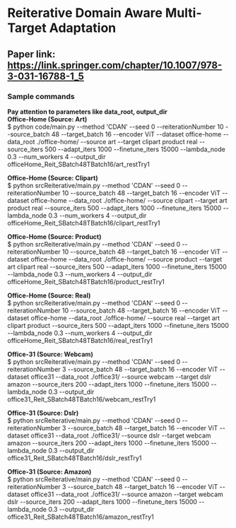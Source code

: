 # Reiterative Domain Aware Multi-Target Adaptation
## Paper link: https://link.springer.com/chapter/10.1007/978-3-031-16788-1_5

### Sample commands
**Pay attention to parameters like data_root, output_dir** <br/>
**Office-Home (Source: Art)** <br/>
$ python code/main.py --method 'CDAN' --seed 0 --reiterationNumber 10 --source_batch 48 --target_batch 16 --encoder ViT --dataset office-home --data_root ./office-home/ --source art --target clipart product real --source_iters 500 --adapt_iters 1000 --finetune_iters 15000 --lambda_node 0.3 --num_workers 4 --output_dir officeHome_Reit_SBatch48TBatch16/art_restTry1 

**Office-Home (Source: Clipart)** <br/>
$ python srcReiterative/main.py --method 'CDAN' --seed 0 --reiterationNumber 10 --source_batch 48 --target_batch 16 --encoder ViT --dataset office-home --data_root ./office-home/ --source clipart --target art product real --source_iters 500 --adapt_iters 1000 --finetune_iters 15000 --lambda_node 0.3 --num_workers 4 --output_dir officeHome_Reit_SBatch48TBatch16/clipart_restTry1

**Office-Home (Source: Product)** <br/>
$ python srcReiterative/main.py --method 'CDAN' --seed 0 --reiterationNumber 10 --source_batch 48 --target_batch 16 --encoder ViT --dataset office-home --data_root ./office-home/ --source product --target art clipart real --source_iters 500 --adapt_iters 1000 --finetune_iters 15000 --lambda_node 0.3 --num_workers 4 --output_dir officeHome_Reit_SBatch48TBatch16/product_restTry1

**Office-Home (Source: Real)** <br/>
$ python srcReiterative/main.py --method 'CDAN' --seed 0 --reiterationNumber 10 --source_batch 48 --target_batch 16 --encoder ViT --dataset office-home --data_root ./office-home/ --source real --target art clipart product --source_iters 500 --adapt_iters 1000 --finetune_iters 15000 --lambda_node 0.3 --num_workers 4 --output_dir officeHome_Reit_SBatch48TBatch16/real_restTry1

**Office-31 (Source: Webcam)** <br/>
$ python srcReiterative/main.py --method 'CDAN' --seed 0 --reiterationNumber 3 --source_batch 48 --target_batch 16 --encoder ViT --dataset office31 --data_root ./office31/ --source webcam --target dslr amazon --source_iters 200 --adapt_iters 1000 --finetune_iters 15000 --lambda_node 0.3 --output_dir office31_Reit_SBatch48TBatch16/webcam_restTry1

**Office-31 (Source: Dslr)** <br/>
$ python srcReiterative/main.py --method 'CDAN' --seed 0 --reiterationNumber 3 --source_batch 48 --target_batch 16 --encoder ViT --dataset office31 --data_root ./office31/ --source dslr --target webcam amazon --source_iters 200 --adapt_iters 1000 --finetune_iters 15000 --lambda_node 0.3 --output_dir office31_Reit_SBatch48TBatch16/dslr_restTry1

**Office-31 (Source: Amazon)** <br/>
$ python srcReiterative/main.py --method 'CDAN' --seed 0 --reiterationNumber 3 --source_batch 48 --target_batch 16 --encoder ViT --dataset office31 --data_root ./office31/ --source amazon --target webcam dslr --source_iters 200 --adapt_iters 1000 --finetune_iters 15000 --lambda_node 0.3 --output_dir office31_Reit_SBatch48TBatch16/amazon_restTry1
